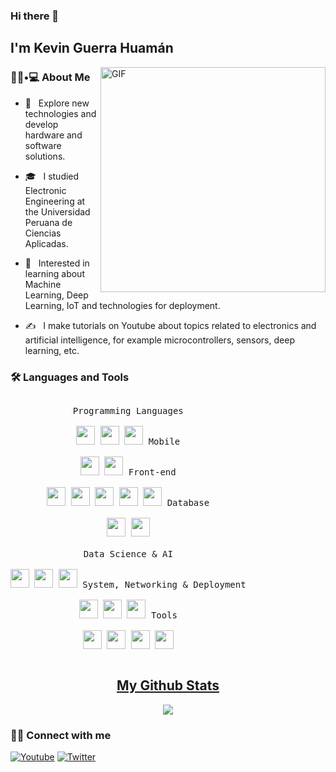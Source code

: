 ### Hi there 👋<h2> I'm Kevin Guerra Huamán</h2>

<img align="right" alt="GIF" src="https://media.giphy.com/media/836HiJc7pgzy8iNXCn/giphy.gif" width="360" />

<h3> 👨🏻•💻 About Me </h3>



- 🔭 &nbsp; Explore new technologies and develop hardware and software solutions.

- 🎓 &nbsp; I studied Electronic Engineering at the Universidad Peruana de Ciencias Aplicadas.

- 🌱 &nbsp; Interested in learning about Machine Learning, Deep Learning, IoT and technologies for deployment.

- ✍️ &nbsp; I make tutorials on Youtube about topics related to electronics and artificial intelligence, for example microcontrollers, sensors, deep learning, etc.

<h3> 🛠 Languages and Tools</h3>

<p style="display: inline-block;" align="center">
  <kbd>
    <kbd>Programming Languages</kbd>
    <br>
    <br>
    <img width="30px" src="https://cdn.jsdelivr.net/gh/devicons/devicon/icons/python/python-plain.svg" /> 
    <img width="30px" src="https://img.icons8.com/color/48/000000/c-plus-plus-logo.png" /> 
    <img width="30px" src="https://cdn.jsdelivr.net/gh/devicons/devicon/icons/c/c-plain.svg" /> 
  </kbd>

   <kbd>
    <kbd>Mobile</kbd>
    <br>
    <br>
    <img width="30px" src="https://i.imgur.com/6nJGNMN.png" />
    <img width="30px" src="https://cdn.jsdelivr.net/gh/devicons/devicon/icons/flutter/flutter-plain.svg" />
  </kbd>
  
  <kbd>
    <kbd>Front-end</kbd>
    <br>
    <br>
    <img width="30px" src="https://cdn.jsdelivr.net/gh/devicons/devicon/icons/html5/html5-original.svg" /> 
    <img width="30px" src="https://cdn.jsdelivr.net/gh/devicons/devicon/icons/css3/css3-plain.svg" /> 
    <img width="30px" src="https://cdn.jsdelivr.net/gh/devicons/devicon/icons/bootstrap/bootstrap-plain.svg" /> 
    <img width="30px" src="https://cdn.jsdelivr.net/gh/devicons/devicon/icons/javascript/javascript-original.svg" />
    <img width="30px" src="https://cdn.jsdelivr.net/gh/devicons/devicon/icons/jquery/jquery-plain.svg" />
  </kbd>
  <kbd>
    <kbd>Database</kbd>
    <br>
    <br>
    <img width="30px" src="https://cdn.jsdelivr.net/gh/devicons/devicon/icons/mysql/mysql-plain.svg" />
    <img width="30px" src="https://cdn.jsdelivr.net/gh/devicons/devicon/icons/microsoftsqlserver/microsoftsqlserver-plain.svg" />
  </kbd>
  <br>
  <br>
  <kbd>
    <kbd>Data Science & AI</kbd>
    <br>
    <br>
    <img width="30px" src="https://cdn.jsdelivr.net/gh/devicons/devicon/icons/tensorflow/tensorflow-original.svg" />
    <img width="30px" src="https://cdn.jsdelivr.net/gh/devicons/devicon/icons/numpy/numpy-original.svg" />
    <img width="30px" src="https://cdn.jsdelivr.net/gh/devicons/devicon/icons/pandas/pandas-original.svg" />
  </kbd>
 
  <kbd>
    <kbd>System, Networking & Deployment</kbd>
    <br>
    <br>
    <img width="30px" src="https://cdn.jsdelivr.net/gh/devicons/devicon/icons/heroku/heroku-plain.svg" />
    <img width="30px" src="https://cdn.jsdelivr.net/gh/devicons/devicon/icons/azure/azure-plain.svg" />
    <img width="30px" src="https://cdn.jsdelivr.net/gh/devicons/devicon/icons/git/git-plain.svg" />
  </kbd>
  

  
  <kbd>
    <kbd>Tools</kbd>
    <br>
    <br>
    <img width="30px" src="https://cdn.jsdelivr.net/gh/devicons/devicon/icons/vscode/vscode-original.svg" />
    <img width="30px" src="https://cdn.jsdelivr.net/gh/devicons/devicon/icons/jupyter/jupyter-original.svg" />
    <img width="30px" src="https://cdn.jsdelivr.net/gh/devicons/devicon/icons/pycharm/pycharm-original.svg" />
    <img width="30px" src="https://cdn.jsdelivr.net/gh/devicons/devicon/icons/visualstudio/visualstudio-plain.svg" />
  </kbd>
  
  
</p>


<h2 align="center"><u>My Github Stats</u></h2>
<p align="center">
<img align="center" src="https://github-readme-stats.vercel.app/api/top-langs/?username=KevinGuerraHuaman&layout=compact&theme=github_dark&langs_count=10&exclude_repo=kasweb">
<br>


<h3> 🙋‍♂️ Connect with me</h3>

<p align="left">
  
  <a href="https://www.youtube.com/channel/UCssZ_DDwlVeLli3TGEnzNDA"><img alt="Youtube" title="Youtube" src="https://img.shields.io/badge/-YouTube-red?style=for-the-badge&logo=youtube&logoColor=white"/></a>
  <a href="https://twitter.com/KevinGuerra_IA"><img alt="Twitter" title="Twitter" src="https://img.shields.io/badge/-Twitter-1DA1F2?style=for-the-badge&logo=twitter&logoColor=white"/></a>
  
</p>



